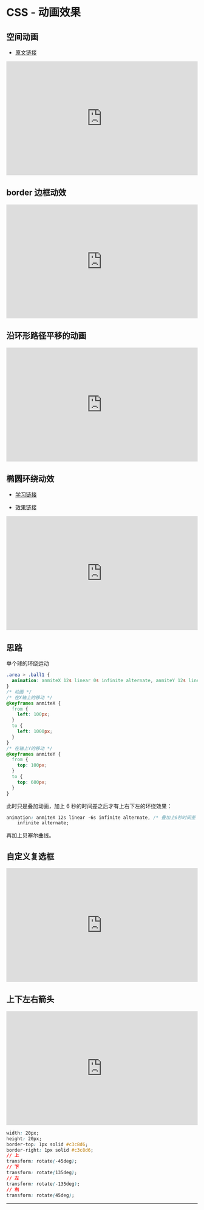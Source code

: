 # CSS - 动画效果

## 空间动画

- [原文链接](https://css-tricks.com/recreating-the-apple-music-hits-playlist-animation-in-css/)

<iframe height="300" style="width: 100%;" scrolling="no" title="Untitled" src="https://codepen.io/firefly1984982452/embed/JjpmMbX?default-tab=html%2Cresult" frameborder="no" loading="lazy" allowtransparency="true" allowfullscreen="true">
  See the Pen <a href="https://codepen.io/firefly1984982452/pen/JjpmMbX">
  Untitled</a> by 彭丹丹 (<a href="https://codepen.io/firefly1984982452">@firefly1984982452</a>)
  on <a href="https://codepen.io">CodePen</a>.
</iframe>

## border 边框动效

<iframe height="300" style="width: 100%;" scrolling="no" title="border边框动效" src="https://codepen.io/firefly1984982452/embed/eYVPyrN?default-tab=html%2Cresult" frameborder="no" loading="lazy" allowtransparency="true" allowfullscreen="true">
  See the Pen <a href="https://codepen.io/firefly1984982452/pen/eYVPyrN">
  border边框动效</a> by 彭丹丹 (<a href="https://codepen.io/firefly1984982452">@firefly1984982452</a>)
  on <a href="https://codepen.io">CodePen</a>.
</iframe>

## 沿环形路径平移的动画

<iframe height="300" style="width: 100%;" scrolling="no" title="沿环形路径平移的动画" src="https://codepen.io/firefly1984982452/embed/poaxpBv?default-tab=html%2Cresult" frameborder="no" loading="lazy" allowtransparency="true" allowfullscreen="true">
  See the Pen <a href="https://codepen.io/firefly1984982452/pen/poaxpBv">
  沿环形路径平移的动画</a> by 彭丹丹 (<a href="https://codepen.io/firefly1984982452">@firefly1984982452</a>)
  on <a href="https://codepen.io">CodePen</a>.
</iframe>

## 椭圆环绕动效

- [学习链接](https://www.cnblogs.com/lin494910940/p/14051631.html)

- [效果链接](https://firefly1984982452.github.io/my-web-page/oval-around.html)

<iframe height="300" style="width: 100%;" scrolling="no" title="椭圆环绕动效" src="https://codepen.io/firefly1984982452/embed/jOZeYjN?default-tab=html%2Cresult" frameborder="no" loading="lazy" allowtransparency="true" allowfullscreen="true">
  See the Pen <a href="https://codepen.io/firefly1984982452/pen/jOZeYjN">
  椭圆环绕动效</a> by 彭丹丹 (<a href="https://codepen.io/firefly1984982452">@firefly1984982452</a>)
  on <a href="https://codepen.io">CodePen</a>.
</iframe>

## 思路

单个球的环绕运动

```css
.area > .ball1 {
  animation: anmiteX 12s linear 0s infinite alternate, anmiteY 12s linear 0s infinite alternate;
}
/* 动画 */
/* 在X轴上的移动 */
@keyframes anmiteX {
  from {
    left: 100px;
  }
  to {
    left: 1000px;
  }
}
/* 在轴上Y的移动 */
@keyframes anmiteY {
  from {
    top: 100px;
  }
  to {
    top: 600px;
  }
}
```

此时只是叠加动画，加上 6 秒的时间差之后才有上右下左的环绕效果：

```css
animation: anmiteX 12s linear -6s infinite alternate, /* 叠加上6秒时间差 */ anmiteY 12s linear 0s
    infinite alternate;
```

再加上贝塞尔曲线。

## 自定义复选框

<iframe height="300" style="width: 100%;" scrolling="no" title="自定义复选框" src="https://codepen.io/firefly1984982452/embed/abqREXp?default-tab=html%2Cresult" frameborder="no" loading="lazy" allowtransparency="true" allowfullscreen="true">
  See the Pen <a href="https://codepen.io/firefly1984982452/pen/abqREXp">
  自定义复选框</a> by 彭丹丹 (<a href="https://codepen.io/firefly1984982452">@firefly1984982452</a>)
  on <a href="https://codepen.io">CodePen</a>.
</iframe>

## 上下左右箭头

<iframe height="300" style="width: 100%;" scrolling="no" title="上下左右箭头" src="https://codepen.io/firefly1984982452/embed/MWQPrzw?default-tab=html%2Cresult" frameborder="no" loading="lazy" allowtransparency="true" allowfullscreen="true">
  See the Pen <a href="https://codepen.io/firefly1984982452/pen/MWQPrzw">
  上下左右箭头</a> by 彭丹丹 (<a href="https://codepen.io/firefly1984982452">@firefly1984982452</a>)
  on <a href="https://codepen.io">CodePen</a>.
</iframe>

```css
width: 20px;
height: 20px;
border-top: 1px solid #c3c8d6;
border-right: 1px solid #c3c8d6;
// 上
transform: rotate(-45deg);
// 下
transform: rotate(135deg);
// 左
transform: rotate(-135deg);
// 右
transform: rotate(45deg);
```

---
